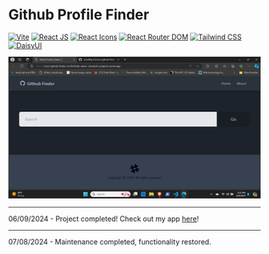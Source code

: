 # Github Profile Finder

[![Vite](https://img.shields.io/badge/Vite-v5.2.0-yellow.svg?logo=vite)](https://vitejs.dev)
[![React JS](https://img.shields.io/badge/React-v18.2.0-blue.svg?logo=react)](https://reactjs.org/)
[![React Icons](https://img.shields.io/badge/React%20Icons-v5.2.1-blue.svg?logo=react&logoColor=red)](https://react-icons.github.io/react-icons/)
[![React Router DOM](https://img.shields.io/badge/React%20Router%20DOM-v6.23.1-blue.svg?logo=reactrouter)](https://github.com/ReactTraining/react-router/)
[![Tailwind CSS](https://img.shields.io/badge/Tailwind%20CSS-v3.4.3-blue.svg?logo=tailwindcss)](https://tailwindcss.com/)
[![DaisyUI](https://img.shields.io/badge/Daisy%20UI-v4.11.1-pink.svg?logo=daisyui)](https://daisyui.com/)

![preview-pic](04-preview.png)

---

06/09/2024 - Project completed! Check out my app [here](https://react-github-finder-kns5n0rwb-adam-standishs-projects.vercel.app/)!

---

07/08/2024 - Maintenance completed, functionality restored.